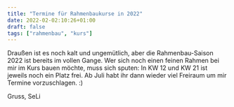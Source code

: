 ```yaml
---
title: "Termine für Rahmenbaukurse in 2022"
date: 2022-02-02:10:26+01:00
draft: false
tags: ["rahmenbau", "kurs"]
---
```


Draußen ist es noch kalt und ungemütlich, aber die Rahmenbau-Saison 2022 ist bereits im
vollen Gange. Wer sich noch einen feinen Rahmen bei mir im Kurs bauen möchte, muss sich
sputen: In KW 12 und KW 21 ist jeweils noch ein Platz frei. Ab Juli habt ihr dann wieder
viel Freiraum um mir Termine vorzuschlagen. :)

Gruss,
SeLi
